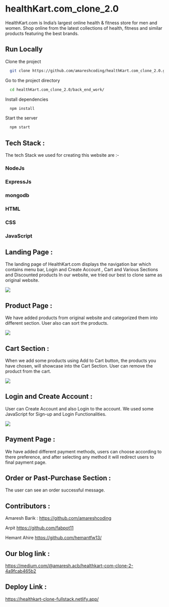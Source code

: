 # healthKart.com_clone_2.0

<p >HealthKart.com is India’s largest online health & fitness store for men and women. Shop online from the latest collections of health, fitness and similar products featuring the best brands.</p>

## Run Locally

Clone the project

```bash
  git clone https://github.com/amareshcoding/healthKart.com_clone_2.0.git
```

Go to the project directory

```bash
  cd healthKart.com_clone_2.0/back_end_work/
```

Install dependencies

```bash
  npm install
```

Start the server

```bash
  npm start
```



<h2 >Tech Stack :</h2>

<p >The tech Stack we used for creating this website are :-</p>
<h3>NodeJs</h3>
<h3>ExpressJs</h3>
<h3>mongodb</h3>
<h3>HTML</h3>
<h3>CSS</h3>
<h3>JavaScript</h3>
          

<h2 >Landing Page :</h2>

<p >The landing page of HealthKart.com displays the navigation bar which contains menu bar, Login and Create Account , Cart and Various Sections and Discounted products
In our website, we tried our best to clone same as original website.</p>
<img src="https://camo.githubusercontent.com/0e9bd21e9936b9ea64bf0164bb78ad1934a6be210f7838d8a04efd3e9b085c20/68747470733a2f2f6d69726f2e6d656469756d2e636f6d2f6d61782f3730302f312a35467174566c4354676848714a654369444a56494b512e706e67"></img>


## Product Page :
<p >We have added products from original website and categorized them into different section. User also can sort the products.</p>
<img src="https://miro.medium.com/max/700/1*JsihLot8xusW_8pRCsLtNg.png"></img>

## Cart Section :
<p >When we add some products using Add to Cart button, the products you have chosen, will showcase into the Cart Section. User can remove the product from the cart.</p>
<img src="https://miro.medium.com/max/700/1*4IzQDHvNpPbrp0CdQla9UA.png"></img>

## Login and Create Account :
<p >User can Create Account and also Login to the account. We used some JavaScript for Sign-up and Login Functionalities.</p>
<img src="https://miro.medium.com/max/700/1*Jxm0Ca6Cb8-SJ-YEZicB4g.png"></img>

<h2 >Payment Page :</h2>
<p >We have added different payment methods, users can choose according to there preference, and after selecting any method it will redirect users to final payment page.</p>

<h2 >Order or Past-Purchase Section :</h2>
<p>The user can see an order successful message.</p>

## Contributors :

<p >Amaresh Barik : <a href="https://github.com/amareshcoding">https://github.com/amareshcoding</a></p>
<p >Arpit <a href="https://github.com/fabpot11">https://github.com/fabpot11</a></p>
<p >Hemant Ahire <a href="https://github.com/hemantfw13/">https://github.com/hemantfw13/</a> </p>  

<h2 >Our blog link :</h2>
<p >
     <a rel="noreferrer" target="_blank" href="https://medium.com/@amaresh.acb/healthkart-com-clone-2-4a9fcab465b2" rel="nofollow">https://medium.com/@amaresh.acb/healthkart-com-clone-2-4a9fcab465b2</a>
</p>

<h2 >Deploy Link :</h2>
<p ><a rel="noreferrer" target="_blank" href="https://healthkart-clone-fullstack.netlify.app/" rel="nofollow">https://healthkart-clone-fullstack.netlify.app/</a></p>
</article>
</div>
</div>
